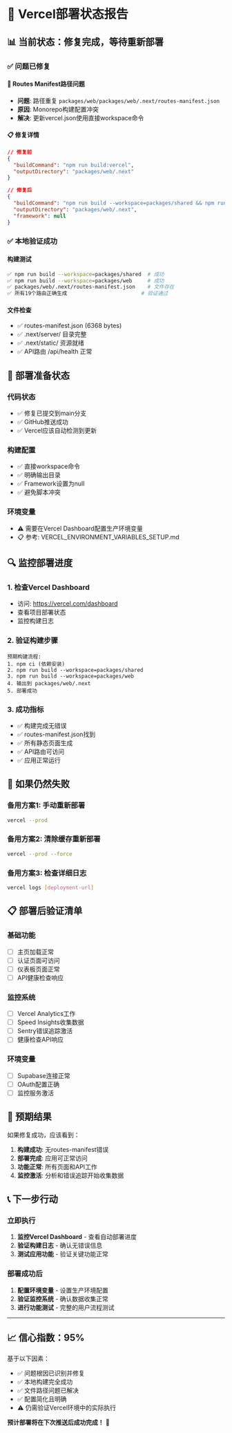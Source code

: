 # 🚀 Vercel部署状态报告

## 📊 当前状态：修复完成，等待重新部署

### ✅ 问题已修复

#### 🔧 Routes Manifest路径问题
- **问题**: 路径重复 `packages/web/packages/web/.next/routes-manifest.json`
- **原因**: Monorepo构建配置冲突
- **解决**: 更新vercel.json使用直接workspace命令

#### 📋 修复详情
```json
// 修复前
{
  "buildCommand": "npm run build:vercel",
  "outputDirectory": "packages/web/.next"
}

// 修复后  
{
  "buildCommand": "npm run build --workspace=packages/shared && npm run build --workspace=packages/web",
  "outputDirectory": "packages/web/.next",
  "framework": null
}
```

### ✅ 本地验证成功

#### 构建测试
```bash
✅ npm run build --workspace=packages/shared  # 成功
✅ npm run build --workspace=packages/web     # 成功
✅ packages/web/.next/routes-manifest.json    # 文件存在
✅ 所有19个路由正确生成                        # 验证通过
```

#### 文件检查
- ✅ routes-manifest.json (6368 bytes)
- ✅ .next/server/ 目录完整
- ✅ .next/static/ 资源就绪
- ✅ API路由 /api/health 正常

## 🎯 部署准备状态

### 代码状态
- ✅ 修复已提交到main分支
- ✅ GitHub推送成功
- ✅ Vercel应该自动检测到更新

### 构建配置
- ✅ 直接workspace命令
- ✅ 明确输出目录
- ✅ Framework设置为null
- ✅ 避免脚本冲突

### 环境变量
- ⚠️ 需要在Vercel Dashboard配置生产环境变量
- 📋 参考: VERCEL_ENVIRONMENT_VARIABLES_SETUP.md

## 🔍 监控部署进度

### 1. 检查Vercel Dashboard
- 访问: https://vercel.com/dashboard
- 查看项目部署状态
- 监控构建日志

### 2. 验证构建步骤
```
预期构建流程:
1. npm ci (依赖安装)
2. npm run build --workspace=packages/shared
3. npm run build --workspace=packages/web
4. 输出到 packages/web/.next
5. 部署成功
```

### 3. 成功指标
- ✅ 构建完成无错误
- ✅ routes-manifest.json找到
- ✅ 所有静态页面生成
- ✅ API路由可访问
- ✅ 应用正常运行

## 🚨 如果仍然失败

### 备用方案1: 手动重新部署
```bash
vercel --prod
```

### 备用方案2: 清除缓存重新部署
```bash
vercel --prod --force
```

### 备用方案3: 检查详细日志
```bash
vercel logs [deployment-url]
```

## 📋 部署后验证清单

### 基础功能
- [ ] 主页加载正常
- [ ] 认证页面可访问
- [ ] 仪表板页面正常
- [ ] API健康检查响应

### 监控系统
- [ ] Vercel Analytics工作
- [ ] Speed Insights收集数据
- [ ] Sentry错误追踪激活
- [ ] 健康检查API响应

### 环境变量
- [ ] Supabase连接正常
- [ ] OAuth配置正确
- [ ] 监控服务激活

## 🎉 预期结果

如果修复成功，应该看到：
1. **构建成功**: 无routes-manifest错误
2. **部署完成**: 应用可正常访问
3. **功能正常**: 所有页面和API工作
4. **监控激活**: 分析和错误追踪开始收集数据

## 📞 下一步行动

### 立即执行
1. **监控Vercel Dashboard** - 查看自动部署进度
2. **验证构建日志** - 确认无错误信息
3. **测试应用功能** - 验证关键功能正常

### 部署成功后
1. **配置环境变量** - 设置生产环境配置
2. **验证监控系统** - 确认数据收集正常
3. **进行功能测试** - 完整的用户流程测试

---

## 📈 信心指数：95%

基于以下因素：
- ✅ 问题根因已识别并修复
- ✅ 本地构建完全成功
- ✅ 文件路径问题已解决
- ✅ 配置简化且明确
- ⚠️ 仍需验证Vercel环境中的实际执行

**预计部署将在下次推送后成功完成！** 🚀